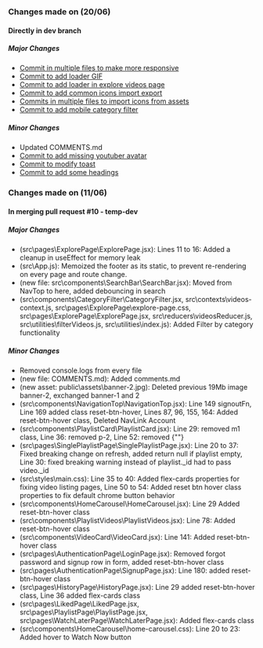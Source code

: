 ### Changes made on (20/06)

#### Directly in dev branch

##### Major Changes
- [Commit in multiple files to make more responsive](https://github.com/bhavyaj12/halcyon-gaming-lib/commit/634fe1ce9f8a9188917a60594460723f68d8bbda)
- [Commit to add loader GIF](https://github.com/bhavyaj12/halcyon-gaming-lib/commit/ea5f9707965ff6c64eaf7a89ace8138dc01ae324)
- [Commit to add loader in explore videos page](https://github.com/bhavyaj12/halcyon-gaming-lib/commit/e03b8e8ae16d1dcde7c4ab02f19226267c0fdca3)
- [Commit to add common icons import export](https://github.com/bhavyaj12/halcyon-gaming-lib/commit/9501cf63218d94050373c44e44b60234786409ef)
- [Commits in multiple files to import icons from assets](https://github.com/bhavyaj12/halcyon-gaming-lib/commit/31eb7ac601564fe1c959e9e91753490797742268)
- [Commit to add mobile category filter](https://github.com/bhavyaj12/halcyon-gaming-lib/commit/7b613321a799bb0d503be9bb9edd60939a2134ad)
##### Minor Changes
- Updated COMMENTS.md
- [Commit to add missing youtuber avatar](https://github.com/bhavyaj12/halcyon-gaming-lib/commit/80155ca04ebac864772adc9422cf4e3357a2e625)
- [Commit to modify toast](https://github.com/bhavyaj12/halcyon-gaming-lib/commit/62845f484a2051ea5c49f75ac3824675aa51cc90)
- [Commit to add some headings](https://github.com/bhavyaj12/halcyon-gaming-lib/commit/347e4fb3bb9cf77940a0c64651a2a7a4be696405)

### Changes made on (11/06)

#### In merging pull request #10 - temp-dev

##### Major Changes
- (src\pages\ExplorePage\ExplorePage.jsx): Lines 11 to 16: Added a cleanup in useEffect for memory leak
- (src\App.js): Memoized the footer as its static, to prevent re-rendering on every page and route change.
- (new file: src\components\SearchBar\SearchBar.jsx): Moved from NavTop to here, added debouncing in search
- (src\components\CategoryFilter\CategoryFilter.jsx, src\contexts\videos-context.js, 
src\pages\ExplorePage\explore-page.css, src\pages\ExplorePage\ExplorePage.jsx, src\reducers\videosReducer.js, src\utilities\filterVideos.js, src\utilities\index.js): Added Filter by category functionality

##### Minor Changes
- Removed console.logs from every file
- (new file: COMMENTS.md): Added comments.md
- (new asset: public\assets\banner-2.jpg): Deleted previous 19Mb image banner-2, exchanged banner-1 and 2
- (src\components\NavigationTop\NavigationTop.jsx): Line 149 signoutFn, Line 169 added class reset-btn-hover, Lines 87, 96, 155, 164: Added reset-btn-hover class, Deleted NavLink Account
- (src\components\PlaylistCard\PlaylistCard.jsx): Line 29: removed m1 class, Line 36: removed p-2, Line 52: removed {""}
- (src\pages\SinglePlaylistPage\SinglePlaylistPage.jsx): Line 20 to 37: Fixed breaking change on refresh, added return null if playlist empty, Line 30: fixed breaking warning instead of playlist._id had to pass video._id
- (src\styles\main.css): Line 35 to 40: Added flex-cards properties for fixing video listing pages, Line 50 to 54: Added reset btn hover class properties to fix default chrome button behavior
- (src\components\HomeCarousel\HomeCarousel.jsx): Line 29 Added reset-btn-hover class
- (src\components\PlaylistVideos\PlaylistVideos.jsx): Line 78: Added reset-btn-hover class
- (src\components\VideoCard\VideoCard.jsx): Line 141: Added reset-btn-hover class
- (src\pages\AuthenticationPage\LoginPage.jsx): Removed forgot password and signup row in form, added reset-btn-hover class
- (src\pages\AuthenticationPage\SignupPage.jsx): Line 180: added reset-btn-hover class
- (src\pages\HistoryPage\HistoryPage.jsx): Line 29 added reset-btn-hover class, Line 36 added flex-cards class
- (src\pages\LikedPage\LikedPage.jsx, src\pages\PlaylistPage\PlaylistPage.jsx, src\pages\WatchLaterPage\WatchLaterPage.jsx): Added flex-cards class
- (src\components\HomeCarousel\home-carousel.css): Line 20 to 23: Added hover to Watch Now button
